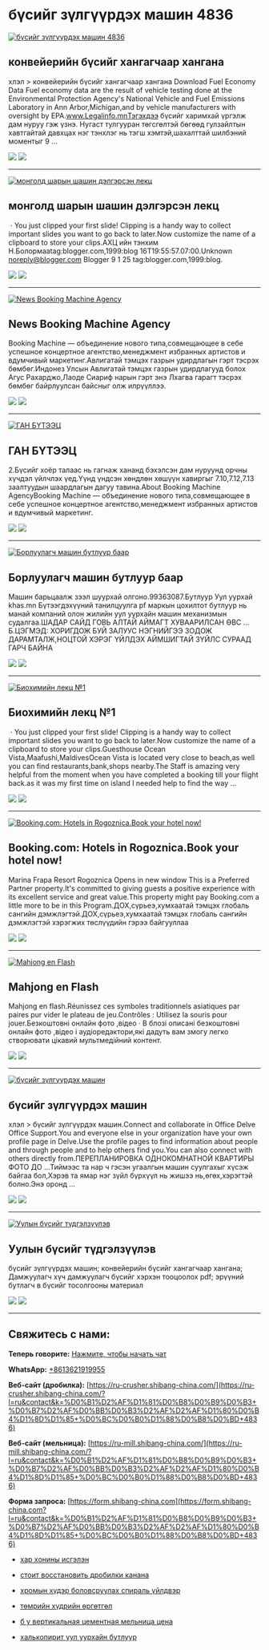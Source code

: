 # бүсийг зүлгүүрдэх машин 4836

<a href="https://swt.shibang-china.com/?l=ru&img&k=%D0%B1%D2%AF%D1%81%D0%B8%D0%B9%D0%B3+%D0%B7%D2%AF%D0%BB%D0%B3%D2%AF%D2%AF%D1%80%D0%B4%D1%8D%D1%85+%D0%BC%D0%B0%D1%88%D0%B8%D0%BD+4836" target="_blank">![бүсийг зүлгүүрдэх машин 4836](http://static.shibang-china.com/all-800x300/943.jpg)</a>

## конвейерийн бүсийг хангагчаар хангана
хлэл &gt; конвейерийн бүсийг хангагчаар хангана Download Fuel Economy Data Fuel economy data are the result of vehicle testing done at the Environmental Protection Agency's National Vehicle and Fuel Emissions Laboratory in Ann Arbor,Michigan,and by vehicle manufacturers with oversight by EPA.www.Legalinfo.mnТэгэхдээ бүсийг харимхай үргэлж дам нуруу гэж үзнэ. Нугаст тулгууран төгсгөлтэй бөгөөд гулзайлтын хавтгайтай давхцах нэг тэнхлэг нь тэгш хэмтэй,шахалттай шилбэний моментыг 9 …


<a href="https://whatsapp.shibangsoft.com/WhatsApp.php" target="_blank" title="WhatsApp">![](http://static.shibang-china.com/icon/whatsapp.png)</a> <a href="https://swt.shibang-china.com/?l=ru&icon&k=%D0%B1%D2%AF%D1%81%D0%B8%D0%B9%D0%B3+%D0%B7%D2%AF%D0%BB%D0%B3%D2%AF%D2%AF%D1%80%D0%B4%D1%8D%D1%85+%D0%BC%D0%B0%D1%88%D0%B8%D0%BD+4836" target="_blank">![](http://static.shibang-china.com/icon/chat-ru.png)</a>

---

<a href="https://swt.shibang-china.com/?l=ru&img&k=%D0%B1%D2%AF%D1%81%D0%B8%D0%B9%D0%B3+%D0%B7%D2%AF%D0%BB%D0%B3%D2%AF%D2%AF%D1%80%D0%B4%D1%8D%D1%85+%D0%BC%D0%B0%D1%88%D0%B8%D0%BD+4836" target="_blank">![монголд шарын шашин дэлгэрсэн лекц](http://static.shibang-china.com/all-800x300/1335.jpg)</a>

## монголд шарын шашин дэлгэрсэн лекц
&nbsp;&#0183;&#32;You just clipped your first slide! Clipping is a handy way to collect important slides you want to go back to later.Now customize the name of a clipboard to store your clips.АХЦ ийн тэнхим Н.Болормааtag:blogger.com,1999:blog 16T19:55:57.07:00.Unknown noreply@blogger.com Blogger 9 1 25 tag:blogger.com,1999:blog.


<a href="https://whatsapp.shibangsoft.com/WhatsApp.php" target="_blank" title="WhatsApp">![](http://static.shibang-china.com/icon/whatsapp.png)</a> <a href="https://swt.shibang-china.com/?l=ru&icon&k=%D0%B1%D2%AF%D1%81%D0%B8%D0%B9%D0%B3+%D0%B7%D2%AF%D0%BB%D0%B3%D2%AF%D2%AF%D1%80%D0%B4%D1%8D%D1%85+%D0%BC%D0%B0%D1%88%D0%B8%D0%BD+4836" target="_blank">![](http://static.shibang-china.com/icon/chat-ru.png)</a>

---

<a href="https://swt.shibang-china.com/?l=ru&img&k=%D0%B1%D2%AF%D1%81%D0%B8%D0%B9%D0%B3+%D0%B7%D2%AF%D0%BB%D0%B3%D2%AF%D2%AF%D1%80%D0%B4%D1%8D%D1%85+%D0%BC%D0%B0%D1%88%D0%B8%D0%BD+4836" target="_blank">![News Booking Machine Agency](http://static.shibang-china.com/all-800x300/688.jpg)</a>

## News Booking Machine Agency
Booking Machine — объединение нового типа,совмещающее в себе успешное концертное агентство,менеджмент избранных артистов и вдумчивый маркетинг.Авлигатай тэмцэх газрын удирдлагын гэрт тэсрэх бөмбөг.Индонез Улсын Авлигатай тэмцэх газрын удирдлагууд болох Агус Рахарджо,Лаоде Сиариф нарын гэрт энэ Лхагва гарагт тэсрэх бөмбөг байрлуулсан байсныг олж илрүүллээ.


<a href="https://whatsapp.shibangsoft.com/WhatsApp.php" target="_blank" title="WhatsApp">![](http://static.shibang-china.com/icon/whatsapp.png)</a> <a href="https://swt.shibang-china.com/?l=ru&icon&k=%D0%B1%D2%AF%D1%81%D0%B8%D0%B9%D0%B3+%D0%B7%D2%AF%D0%BB%D0%B3%D2%AF%D2%AF%D1%80%D0%B4%D1%8D%D1%85+%D0%BC%D0%B0%D1%88%D0%B8%D0%BD+4836" target="_blank">![](http://static.shibang-china.com/icon/chat-ru.png)</a>

---

<a href="https://swt.shibang-china.com/?l=ru&img&k=%D0%B1%D2%AF%D1%81%D0%B8%D0%B9%D0%B3+%D0%B7%D2%AF%D0%BB%D0%B3%D2%AF%D2%AF%D1%80%D0%B4%D1%8D%D1%85+%D0%BC%D0%B0%D1%88%D0%B8%D0%BD+4836" target="_blank">![ГАН БҮТЭЭЦ](http://static.shibang-china.com/all-800x300/84.jpg)</a>

## ГАН БҮТЭЭЦ
2.Бүсийг хоёр талаас нь гагнаж хананд бэхэлсэн дам нуруунд орчны хүчдэл үйлчлэх үед.Үүнд үндсэн хөндлөн хөшүүн хавиргыг 7.10,7.12,7.13 заалтуудын шаардлагын дагуу тавина.About Booking Machine AgencyBooking Machine — объединение нового типа,совмещающее в себе успешное концертное агентство,менеджмент избранных артистов и вдумчивый маркетинг.


<a href="https://whatsapp.shibangsoft.com/WhatsApp.php" target="_blank" title="WhatsApp">![](http://static.shibang-china.com/icon/whatsapp.png)</a> <a href="https://swt.shibang-china.com/?l=ru&icon&k=%D0%B1%D2%AF%D1%81%D0%B8%D0%B9%D0%B3+%D0%B7%D2%AF%D0%BB%D0%B3%D2%AF%D2%AF%D1%80%D0%B4%D1%8D%D1%85+%D0%BC%D0%B0%D1%88%D0%B8%D0%BD+4836" target="_blank">![](http://static.shibang-china.com/icon/chat-ru.png)</a>

---

<a href="https://swt.shibang-china.com/?l=ru&img&k=%D0%B1%D2%AF%D1%81%D0%B8%D0%B9%D0%B3+%D0%B7%D2%AF%D0%BB%D0%B3%D2%AF%D2%AF%D1%80%D0%B4%D1%8D%D1%85+%D0%BC%D0%B0%D1%88%D0%B8%D0%BD+4836" target="_blank">![Борлуулагч машин бутлуур баар](http://static.shibang-china.com/all-800x300/299.jpg)</a>

## Борлуулагч машин бутлуур баар
Машин барьцаалж зээл шуурхай олгоно.99363087.Бутлуур Уул уурхай khas.mn Бүтээгдэхүүний танилцуулга pf маркын цохилтот бутлуур нь манай компаний олон жилийн уул уурхайн машин механизмын судалгаа.ШАДАР САЙД ГОВЬ АЛТАЙ АЙМАГТ ХУВААРИЛСАН ӨВС …Б.ЦЭГМЭД: ХОРИГДОЖ БУЙ ЗАЛУУС НЭГНИЙГЭЭ ЗОДОЖ ДАРАМТАЛЖ,НОЦТОЙ ХЭРЭГ ҮЙЛДЭХ АЙМШИГТАЙ ЗҮЙЛС СУРААД ГАРЧ БАЙНА


<a href="https://whatsapp.shibangsoft.com/WhatsApp.php" target="_blank" title="WhatsApp">![](http://static.shibang-china.com/icon/whatsapp.png)</a> <a href="https://swt.shibang-china.com/?l=ru&icon&k=%D0%B1%D2%AF%D1%81%D0%B8%D0%B9%D0%B3+%D0%B7%D2%AF%D0%BB%D0%B3%D2%AF%D2%AF%D1%80%D0%B4%D1%8D%D1%85+%D0%BC%D0%B0%D1%88%D0%B8%D0%BD+4836" target="_blank">![](http://static.shibang-china.com/icon/chat-ru.png)</a>

---

<a href="https://swt.shibang-china.com/?l=ru&img&k=%D0%B1%D2%AF%D1%81%D0%B8%D0%B9%D0%B3+%D0%B7%D2%AF%D0%BB%D0%B3%D2%AF%D2%AF%D1%80%D0%B4%D1%8D%D1%85+%D0%BC%D0%B0%D1%88%D0%B8%D0%BD+4836" target="_blank">![Биохимийн лекц №1](http://static.shibang-china.com/all-800x300/1173.jpg)</a>

## Биохимийн лекц №1
&nbsp;&#0183;&#32;You just clipped your first slide! Clipping is a handy way to collect important slides you want to go back to later.Now customize the name of a clipboard to store your clips.Guesthouse Ocean Vista,Maafushi,MaldivesOcean Vista is located very close to beach,as well you can find restaurants,bank,shops nearby.The Staff is amazing very helpful from the moment when you have completed a booking till your flight back.as it was my first time on island I needed help to find the way …


<a href="https://whatsapp.shibangsoft.com/WhatsApp.php" target="_blank" title="WhatsApp">![](http://static.shibang-china.com/icon/whatsapp.png)</a> <a href="https://swt.shibang-china.com/?l=ru&icon&k=%D0%B1%D2%AF%D1%81%D0%B8%D0%B9%D0%B3+%D0%B7%D2%AF%D0%BB%D0%B3%D2%AF%D2%AF%D1%80%D0%B4%D1%8D%D1%85+%D0%BC%D0%B0%D1%88%D0%B8%D0%BD+4836" target="_blank">![](http://static.shibang-china.com/icon/chat-ru.png)</a>

---

<a href="https://swt.shibang-china.com/?l=ru&img&k=%D0%B1%D2%AF%D1%81%D0%B8%D0%B9%D0%B3+%D0%B7%D2%AF%D0%BB%D0%B3%D2%AF%D2%AF%D1%80%D0%B4%D1%8D%D1%85+%D0%BC%D0%B0%D1%88%D0%B8%D0%BD+4836" target="_blank">![Booking.com: Hotels in Rogoznica.Book your hotel now!](http://static.shibang-china.com/all-800x300/288.jpg)</a>

## Booking.com: Hotels in Rogoznica.Book your hotel now!
Marina Frapa Resort Rogoznica Opens in new window This is a Preferred Partner property.It's committed to giving guests a positive experience with its excellent service and great value.This property might pay Booking.com a little more to be in this Program.ДОХ,сүрьеэ,хумхаатай тэмцэх глобаль сангийн дэмжлэгтэй.ДОХ,сүрьеэ,хумхаатай тэмцэх глобаль сангийн дэмжлэгтэй хэрэгжих төслүүдийн гэрээ байгууллаа


<a href="https://whatsapp.shibangsoft.com/WhatsApp.php" target="_blank" title="WhatsApp">![](http://static.shibang-china.com/icon/whatsapp.png)</a> <a href="https://swt.shibang-china.com/?l=ru&icon&k=%D0%B1%D2%AF%D1%81%D0%B8%D0%B9%D0%B3+%D0%B7%D2%AF%D0%BB%D0%B3%D2%AF%D2%AF%D1%80%D0%B4%D1%8D%D1%85+%D0%BC%D0%B0%D1%88%D0%B8%D0%BD+4836" target="_blank">![](http://static.shibang-china.com/icon/chat-ru.png)</a>

---

<a href="https://swt.shibang-china.com/?l=ru&img&k=%D0%B1%D2%AF%D1%81%D0%B8%D0%B9%D0%B3+%D0%B7%D2%AF%D0%BB%D0%B3%D2%AF%D2%AF%D1%80%D0%B4%D1%8D%D1%85+%D0%BC%D0%B0%D1%88%D0%B8%D0%BD+4836" target="_blank">![Mahjong en Flash](http://static.shibang-china.com/all-800x300/300.jpg)</a>

## Mahjong en Flash
Mahjong en flash.R&#233;unissez ces symboles traditionnels asiatiques par paires pur vider le plateau de jeu.Contr&#244;les : Utilisez la souris pour jouer.Безкоштовні онлайн фото ,відео&nbsp;&#0183;&#32;В блозі описані безкоштовні онлайн фото ,відео і аудіоредактори,які дадуть вам змогу легко створювати цікавий мультмедійний контент.


<a href="https://whatsapp.shibangsoft.com/WhatsApp.php" target="_blank" title="WhatsApp">![](http://static.shibang-china.com/icon/whatsapp.png)</a> <a href="https://swt.shibang-china.com/?l=ru&icon&k=%D0%B1%D2%AF%D1%81%D0%B8%D0%B9%D0%B3+%D0%B7%D2%AF%D0%BB%D0%B3%D2%AF%D2%AF%D1%80%D0%B4%D1%8D%D1%85+%D0%BC%D0%B0%D1%88%D0%B8%D0%BD+4836" target="_blank">![](http://static.shibang-china.com/icon/chat-ru.png)</a>

---

<a href="https://swt.shibang-china.com/?l=ru&img&k=%D0%B1%D2%AF%D1%81%D0%B8%D0%B9%D0%B3+%D0%B7%D2%AF%D0%BB%D0%B3%D2%AF%D2%AF%D1%80%D0%B4%D1%8D%D1%85+%D0%BC%D0%B0%D1%88%D0%B8%D0%BD+4836" target="_blank">![бүсийг зүлгүүрдэх машин](http://static.shibang-china.com/all-800x300/540.jpg)</a>

## бүсийг зүлгүүрдэх машин
хлэл &gt; бүсийг зүлгүүрдэх машин.Connect and collaborate in Office Delve Office Support.You and everyone else in your organization have your own profile page in Delve.Use the profile pages to find information about people and through people and to help others find you.You can also connect with others directly from.ПЕРЕПЛАНИРОВКА ОДНОКОМНАТНОЙ КВАРТИРЫ ФОТО ДО …Тиймээс та нар ч гэсэн угаалгын машин суулгахыг хүсэж байгаа бол,Хэрэв та ямар нэг зүйл бүрхүүл нь жишээ нь,өгөх,хэрэгтэй болно.Энэ оронд …


<a href="https://whatsapp.shibangsoft.com/WhatsApp.php" target="_blank" title="WhatsApp">![](http://static.shibang-china.com/icon/whatsapp.png)</a> <a href="https://swt.shibang-china.com/?l=ru&icon&k=%D0%B1%D2%AF%D1%81%D0%B8%D0%B9%D0%B3+%D0%B7%D2%AF%D0%BB%D0%B3%D2%AF%D2%AF%D1%80%D0%B4%D1%8D%D1%85+%D0%BC%D0%B0%D1%88%D0%B8%D0%BD+4836" target="_blank">![](http://static.shibang-china.com/icon/chat-ru.png)</a>

---

<a href="https://swt.shibang-china.com/?l=ru&img&k=%D0%B1%D2%AF%D1%81%D0%B8%D0%B9%D0%B3+%D0%B7%D2%AF%D0%BB%D0%B3%D2%AF%D2%AF%D1%80%D0%B4%D1%8D%D1%85+%D0%BC%D0%B0%D1%88%D0%B8%D0%BD+4836" target="_blank">![Уулын бүсийг түдгэлзүүлэв](http://static.shibang-china.com/all-800x300/782.jpg)</a>

## Уулын бүсийг түдгэлзүүлэв
бүсийг зүлгүүрдэх машин; конвейерийн бүсийг хангагчаар хангана; Дамжуулагч хүч дамжуулагч бүсийг хэрхэн тооцоолох pdf; эрүүний бутлагч в бүсийг тосолгооны материал

<a href="https://whatsapp.shibangsoft.com/WhatsApp.php" target="_blank" title="WhatsApp">![](http://static.shibang-china.com/icon/whatsapp.png)</a> <a href="https://swt.shibang-china.com/?l=ru&icon&k=%D0%B1%D2%AF%D1%81%D0%B8%D0%B9%D0%B3+%D0%B7%D2%AF%D0%BB%D0%B3%D2%AF%D2%AF%D1%80%D0%B4%D1%8D%D1%85+%D0%BC%D0%B0%D1%88%D0%B8%D0%BD+4836" target="_blank">![](http://static.shibang-china.com/icon/chat-ru.png)</a>

---
## Свяжитесь с нами:

**Теперь говорите:** [Нажмите, чтобы начать чат](https://swt.shibang-china.com?l=ru&contact&k=%D0%B1%D2%AF%D1%81%D0%B8%D0%B9%D0%B3+%D0%B7%D2%AF%D0%BB%D0%B3%D2%AF%D2%AF%D1%80%D0%B4%D1%8D%D1%85+%D0%BC%D0%B0%D1%88%D0%B8%D0%BD+4836)

**WhatsApp:**  [+8613621919955](https://whatsapp.shibangsoft.com/WhatsApp.php)

**Веб-сайт (дробилка):** [https://ru-crusher.shibang-china.com/](https://ru-crusher.shibang-china.com/?l=ru&contact&k=%D0%B1%D2%AF%D1%81%D0%B8%D0%B9%D0%B3+%D0%B7%D2%AF%D0%BB%D0%B3%D2%AF%D2%AF%D1%80%D0%B4%D1%8D%D1%85+%D0%BC%D0%B0%D1%88%D0%B8%D0%BD+4836)

**Веб-сайт (мельница):** [https://ru-mill.shibang-china.com/](https://ru-mill.shibang-china.com/?l=ru&contact&k=%D0%B1%D2%AF%D1%81%D0%B8%D0%B9%D0%B3+%D0%B7%D2%AF%D0%BB%D0%B3%D2%AF%D2%AF%D1%80%D0%B4%D1%8D%D1%85+%D0%BC%D0%B0%D1%88%D0%B8%D0%BD+4836)

**Форма запроса:** [https://form.shibang-china.com](https://form.shibang-china.com?l=ru&contact&k=%D0%B1%D2%AF%D1%81%D0%B8%D0%B9%D0%B3+%D0%B7%D2%AF%D0%BB%D0%B3%D2%AF%D2%AF%D1%80%D0%B4%D1%8D%D1%85+%D0%BC%D0%B0%D1%88%D0%B8%D0%BD+4836)

* [хар хонины исгэлэн](../128/%D1%85%D0%B0%D1%80%20%D1%85%D0%BE%D0%BD%D0%B8%D0%BD%D1%8B%20%D0%B8%D1%81%D0%B3%D1%8D%D0%BB%D1%8D%D0%BD.md)

* [стоит восстановить дробилки канана](../130/%D1%81%D1%82%D0%BE%D0%B8%D1%82%20%D0%B2%D0%BE%D1%81%D1%81%D1%82%D0%B0%D0%BD%D0%BE%D0%B2%D0%B8%D1%82%D1%8C%20%D0%B4%D1%80%D0%BE%D0%B1%D0%B8%D0%BB%D0%BA%D0%B8%20%D0%BA%D0%B0%D0%BD%D0%B0%D0%BD%D0%B0.md)

* [хромын хүдэр боловсруулах спираль үйлдвэр](../127/%D1%85%D1%80%D0%BE%D0%BC%D1%8B%D0%BD%20%D1%85%D2%AF%D0%B4%D1%8D%D1%80%20%D0%B1%D0%BE%D0%BB%D0%BE%D0%B2%D1%81%D1%80%D1%83%D1%83%D0%BB%D0%B0%D1%85%20%D1%81%D0%BF%D0%B8%D1%80%D0%B0%D0%BB%D1%8C%20%D2%AF%D0%B9%D0%BB%D0%B4%D0%B2%D1%8D%D1%80.md)

* [төмрийн хүдрийн өргөтгөл](../127/%D1%82%D3%A9%D0%BC%D1%80%D0%B8%D0%B9%D0%BD%20%D1%85%D2%AF%D0%B4%D1%80%D0%B8%D0%B9%D0%BD%20%D3%A9%D1%80%D0%B3%D3%A9%D1%82%D0%B3%D3%A9%D0%BB.md)

* [б  у вертикальная цементная мельница цена](../126/%D0%B1%20%20%D1%83%20%D0%B2%D0%B5%D1%80%D1%82%D0%B8%D0%BA%D0%B0%D0%BB%D1%8C%D0%BD%D0%B0%D1%8F%20%D1%86%D0%B5%D0%BC%D0%B5%D0%BD%D1%82%D0%BD%D0%B0%D1%8F%20%D0%BC%D0%B5%D0%BB%D1%8C%D0%BD%D0%B8%D1%86%D0%B0%20%D1%86%D0%B5%D0%BD%D0%B0.md)

* [халькопирит уул уурхайн бутлуур](../126/%D1%85%D0%B0%D0%BB%D1%8C%D0%BA%D0%BE%D0%BF%D0%B8%D1%80%D0%B8%D1%82%20%D1%83%D1%83%D0%BB%20%D1%83%D1%83%D1%80%D1%85%D0%B0%D0%B9%D0%BD%20%D0%B1%D1%83%D1%82%D0%BB%D1%83%D1%83%D1%80.md)